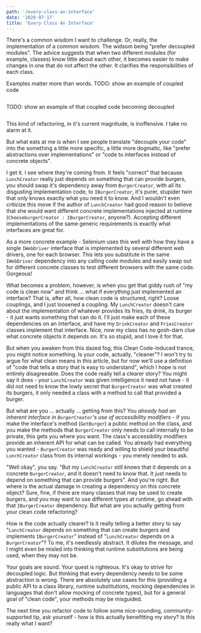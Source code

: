 ```yaml
---
path: '/every-class-an-interface'
date: '2020-07-17'
title: 'Every Class An Interface'
---
```


There's a common wisdom I want to challenge. Or, really, the implementation of a common wisdom. The widsom being "prefer decoupled modules". The advice suggests that when two different modules (for example, classes) know little about each other, it becomes easier to make changes in one that do not affect the other. It clarifies the responsibilities of each class.

Examples matter more than words.
TODO: show an example of coupled code

```c#

```

TODO: show an example of that coupled code becoming decoupled

```c#

```

This kind of refactoring, in it's current magnitude, is inoffensive. I take no alarm at it.

But what eats at me is when I see people translate "decouple your code" into the something a little more specific, a little more dogmatic, like "prefer abstractions over implementations" or "code to interfaces instead of concrete objects".

I get it. I see where they're coming from. It feels "correct" that because `LunchCreator` really just depends on something that can provide burgers, you should swap it's dependency away from `BurgerCreator`, with all its disgusting implementation code, to `IBurgerCreator`, it's purer, stupider twin that only knows exactly what you need it to know. And I wouldn't even criticize this move if the author of `LunchCreator` had good reason to believe that she would want different concrete implementations injected at runtime (`CheeseburgerCreator : IBurgerCreator`, anyone?). Accepting different implementations of the same generic requirements is exactly what interfaces are great for.

As a more concrete example - Selenium uses this well with how they have a single `IWebDriver` interface that is implemented by several different web drivers, one for each browser. This lets you substitute in the same `IWebDriver` dependency into any calling code modules and easily swap out for different concrete classes to test different browsers with the same code. Gorgeous!

What becomes a problem, however, is when you get that giddy rush of "my code is clean now" and think ... what if everything just implemented an interface? That is, after all, how clean code is structured, right? Loose couplings, and I just loosened a coupling. My `LunchCreator` doesn't care about the implementation of whatever provides its fries, its drink, its burger - it just wants something that can do it. I'll just make each of these dependencies on an interface, and have my `DrinkCreator` and `FriesCreator` classes implement that interface. Nice, now my class has no gosh-darn clue what concrete objects it depends on. It's so stupid, and I love it for that.

But when you awaken from this dazed fog, this Clean Code-induced trance, you might notice something. Is your code, actually, "cleaner"? I won't try to argue for what clean means in this article, but for now we'll use a definition of "code that tells a story that is easy to understand", which I hope is not entirely disagreeable. Does the code really tell a clearer story? You might say it does - your `LunchCreator` was given intelligence it need not have - it did not need to know the lowly secret that `BurgerCreator` was what created its burgers, it only needed a class with a method to call that provided a burger.

But what are you ... actually ... getting from this? You _already had an inherent interface in `BurgerCreator`'s use of accessibility modifiers_ - if you make the interface's method (`GetBurger`) a public method on the class, and you make the methods that `BurgerCreator` only needs to call internally to be private, this gets you where you want. The class's accessibility modifiers provide an inherent API for what can be called. You already had everything you wanted - `BurgerCreator` was ready and willing to shield your beautiful `LunchCreator` class from its internal workings - you merely needed to ask.

"Well okay", you say. "But my `LunchCreator` _still knows_ that it depends on a concrete `BurgerCreator`, and it doesn't need to know that. It just needs to depend on something that can provide burgers". And you're right. But where is the actual damage in creating a dependency on this concrete object? Sure, fine, if there are many classes that may be used to create burgers, and you may want to use different types at runtime, go ahead with that `IBurgerCreator` dependency. But what are you actually getting from your clean code refactoring?

How is the code actually clearer? Is it really telling a better story to say "`LunchCreator` depends on something that can create burgers and implements `IBurgerCreator`" instead of "`LunchCreator` depends on a `BurgerCreator`"? To me, it's needlessly abstract. It dilutes the message, and I might even be misled into thinking that runtime substitutions are being used, when they may not be.

Your goals are sound. Your quest is righteous. It's okay to strive for decoupled logic. But thinking that every dependency needs to be some abstraction is wrong. There are absolutely use cases for this (providing a public API to a class library, runtime substitutions, mocking dependencies in languages that don't allow mocking of concrete types), but for a general goal of "clean code", your methods may be misguided.

The next time you refactor code to follow some nice-sounding, community-supported tip, ask yourself - how is this actually benefitting my story? Is this really what I want?
